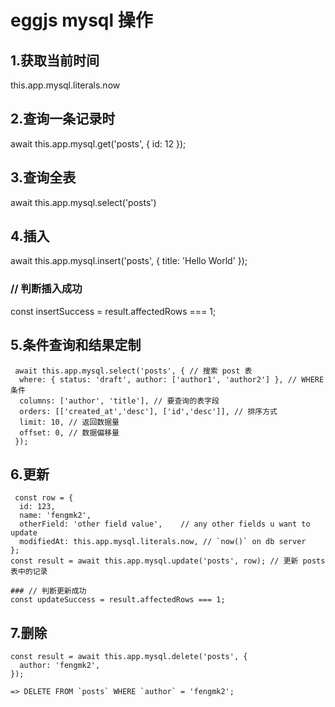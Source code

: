 # eggjs mysql 操作

 ## 1.获取当前时间
 
   this.app.mysql.literals.now
 
 ## 2.查询一条记录时 
 
   await this.app.mysql.get('posts', { id: 12 });
 
 ## 3.查询全表
 
   await this.app.mysql.select('posts')
 
 ## 4.插入  
 
   await this.app.mysql.insert('posts', { title: 'Hello World' });
   ### // 判断插入成功
   const insertSuccess = result.affectedRows === 1;
 
 ## 5.条件查询和结果定制 
 
	 await this.app.mysql.select('posts', { // 搜索 post 表
	  where: { status: 'draft', author: ['author1', 'author2'] }, // WHERE 条件
	  columns: ['author', 'title'], // 要查询的表字段
	  orders: [['created_at','desc'], ['id','desc']], // 排序方式
	  limit: 10, // 返回数据量
	  offset: 0, // 数据偏移量
	 });
 
 ## 6.更新 
 
	 const row = {
	  id: 123,
	  name: 'fengmk2',
	  otherField: 'other field value',    // any other fields u want to update
	  modifiedAt: this.app.mysql.literals.now, // `now()` on db server
	};
	const result = await this.app.mysql.update('posts', row); // 更新 posts 表中的记录
	
	### // 判断更新成功
	const updateSuccess = result.affectedRows === 1;


 ## 7.删除
 
	const result = await this.app.mysql.delete('posts', {
	  author: 'fengmk2',
	});

	=> DELETE FROM `posts` WHERE `author` = 'fengmk2';
 
 